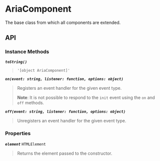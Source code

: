 AriaComponent
=============

The base class from which all components are extended.

## API

### Instance Methods

_**`toString()`**_  
> `'[object AriaComponent]'`

_**`on(event: string, listener: function, options: object)`**_  
> Registers an event handler for the given event type.  
>
> **Note**: It is not possible to respond to the `init` event using the `on` and `off` methods.

_**`off(event: string, listener: function, options: object)`**_  
> Unregisters an event handler for the given event type.

### Properties

_**`element`**_ `HTMLElement`  
> Returns the element passed to the constructor.
